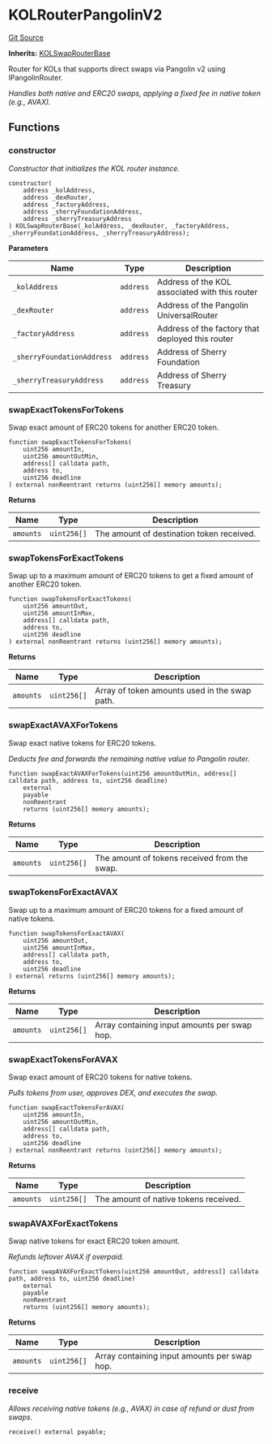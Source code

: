 # KOLRouterPangolinV2
[Git Source](https://github.com-smastropiero/SherryLabs/sherry-contracts/blob/ac3659d9daf69f5807477dfb4ad35c396dc00c1f/contracts/kol-router/KOLRouterPangolinV2.sol)

**Inherits:**
[KOLSwapRouterBase](/contracts/kol-router/KOLSwapRouterBase.sol/abstract.KOLSwapRouterBase.md)

Router for KOLs that supports direct swaps via Pangolin v2 using IPangolinRouter.

*Handles both native and ERC20 swaps, applying a fixed fee in native token (e.g., AVAX).*


## Functions
### constructor

*Constructor that initializes the KOL router instance.*


```solidity
constructor(
    address _kolAddress,
    address _dexRouter,
    address _factoryAddress,
    address _sherryFoundationAddress,
    address _sherryTreasuryAddress
) KOLSwapRouterBase(_kolAddress, _dexRouter, _factoryAddress, _sherryFoundationAddress, _sherryTreasuryAddress);
```
**Parameters**

|Name|Type|Description|
|----|----|-----------|
|`_kolAddress`|`address`|Address of the KOL associated with this router|
|`_dexRouter`|`address`|Address of the Pangolin UniversalRouter|
|`_factoryAddress`|`address`|Address of the factory that deployed this router|
|`_sherryFoundationAddress`|`address`|Address of Sherry Foundation|
|`_sherryTreasuryAddress`|`address`|Address of Sherry Treasury|


### swapExactTokensForTokens

Swap exact amount of ERC20 tokens for another ERC20 token.


```solidity
function swapExactTokensForTokens(
    uint256 amountIn,
    uint256 amountOutMin,
    address[] calldata path,
    address to,
    uint256 deadline
) external nonReentrant returns (uint256[] memory amounts);
```
**Returns**

|Name|Type|Description|
|----|----|-----------|
|`amounts`|`uint256[]`|The amount of destination token received.|


### swapTokensForExactTokens

Swap up to a maximum amount of ERC20 tokens to get a fixed amount of another ERC20 token.


```solidity
function swapTokensForExactTokens(
    uint256 amountOut,
    uint256 amountInMax,
    address[] calldata path,
    address to,
    uint256 deadline
) external nonReentrant returns (uint256[] memory amounts);
```
**Returns**

|Name|Type|Description|
|----|----|-----------|
|`amounts`|`uint256[]`|Array of token amounts used in the swap path.|


### swapExactAVAXForTokens

Swap exact native tokens for ERC20 tokens.

*Deducts fee and forwards the remaining native value to Pangolin router.*


```solidity
function swapExactAVAXForTokens(uint256 amountOutMin, address[] calldata path, address to, uint256 deadline)
    external
    payable
    nonReentrant
    returns (uint256[] memory amounts);
```
**Returns**

|Name|Type|Description|
|----|----|-----------|
|`amounts`|`uint256[]`|The amount of tokens received from the swap.|


### swapTokensForExactAVAX

Swap up to a maximum amount of ERC20 tokens for a fixed amount of native tokens.


```solidity
function swapTokensForExactAVAX(
    uint256 amountOut,
    uint256 amountInMax,
    address[] calldata path,
    address to,
    uint256 deadline
) external returns (uint256[] memory amounts);
```
**Returns**

|Name|Type|Description|
|----|----|-----------|
|`amounts`|`uint256[]`|Array containing input amounts per swap hop.|


### swapExactTokensForAVAX

Swap exact amount of ERC20 tokens for native tokens.

*Pulls tokens from user, approves DEX, and executes the swap.*


```solidity
function swapExactTokensForAVAX(
    uint256 amountIn,
    uint256 amountOutMin,
    address[] calldata path,
    address to,
    uint256 deadline
) external nonReentrant returns (uint256[] memory amounts);
```
**Returns**

|Name|Type|Description|
|----|----|-----------|
|`amounts`|`uint256[]`|The amount of native tokens received.|


### swapAVAXForExactTokens

Swap native tokens for exact ERC20 token amount.

*Refunds leftover AVAX if overpaid.*


```solidity
function swapAVAXForExactTokens(uint256 amountOut, address[] calldata path, address to, uint256 deadline)
    external
    payable
    nonReentrant
    returns (uint256[] memory amounts);
```
**Returns**

|Name|Type|Description|
|----|----|-----------|
|`amounts`|`uint256[]`|Array containing input amounts per swap hop.|


### receive

*Allows receiving native tokens (e.g., AVAX) in case of refund or dust from swaps.*


```solidity
receive() external payable;
```

